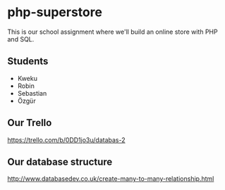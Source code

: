 # php-superstore
This is our school assignment where we'll build an online store with PHP and SQL. 

## Students
* Kweku
* Robin
* Sebastian
* Özgür

## Our Trello
https://trello.com/b/0DD1jo3u/databas-2

## Our database structure
http://www.databasedev.co.uk/create-many-to-many-relationship.html

